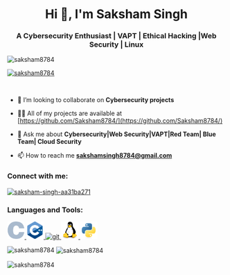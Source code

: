 <h1 align="center">Hi 👋, I'm Saksham Singh</h1>
<h3 align="center">A Cybersecurity Enthusiast | VAPT | Ethical Hacking |Web Security | Linux</h3>

<p align="left"> <img src="https://komarev.com/ghpvc/?username=saksham8784&label=Profile%20views&color=0e75b6&style=flat" alt="saksham8784" /> </p>

<p align="left"> <a href="https://github.com/ryo-ma/github-profile-trophy"><img src="https://github-profile-trophy.vercel.app/?username=saksham8784" alt="saksham8784" /></a> </p>

<p align="left"> <a href="https://twitter.com/" target="blank"><img src="https://img.shields.io/twitter/follow/?logo=twitter&style=for-the-badge" alt="" /></a> </p>

- 👯 I’m looking to collaborate on **Cybersecurity projects**

- 👨‍💻 All of my projects are available at [https://github.com/Saksham8784/](https://github.com/Saksham8784/)

- 💬 Ask me about **Cybersecurity|Web Security|VAPT|Red Team| Blue Team| Cloud Security**

- 📫 How to reach me **sakshamsingh8784@gmail.com**

<h3 align="left">Connect with me:</h3>
<p align="left">
<a href="https://linkedin.com/in/saksham-singh-aa31ba271" target="blank"><img align="center" src="https://raw.githubusercontent.com/rahuldkjain/github-profile-readme-generator/master/src/images/icons/Social/linked-in-alt.svg" alt="saksham-singh-aa31ba271" height="30" width="40" /></a>
</p>

<h3 align="left">Languages and Tools:</h3>
<p align="left"> <a href="https://www.cprogramming.com/" target="_blank" rel="noreferrer"> <img src="https://raw.githubusercontent.com/devicons/devicon/master/icons/c/c-original.svg" alt="c" width="40" height="40"/> </a> <a href="https://www.w3schools.com/cpp/" target="_blank" rel="noreferrer"> <img src="https://raw.githubusercontent.com/devicons/devicon/master/icons/cplusplus/cplusplus-original.svg" alt="cplusplus" width="40" height="40"/> </a> <a href="https://git-scm.com/" target="_blank" rel="noreferrer"> <img src="https://www.vectorlogo.zone/logos/git-scm/git-scm-icon.svg" alt="git" width="40" height="40"/> </a> <a href="https://www.linux.org/" target="_blank" rel="noreferrer"> <img src="https://raw.githubusercontent.com/devicons/devicon/master/icons/linux/linux-original.svg" alt="linux" width="40" height="40"/> </a> <a href="https://www.python.org" target="_blank" rel="noreferrer"> <img src="https://raw.githubusercontent.com/devicons/devicon/master/icons/python/python-original.svg" alt="python" width="40" height="40"/> </a> </p>

<p><img align="left" src="https://github-readme-stats.vercel.app/api/top-langs?username=saksham8784&show_icons=true&locale=en&layout=compact" alt="saksham8784" /></p>

<p>&nbsp;<img align="center" src="https://github-readme-stats.vercel.app/api?username=saksham8784&show_icons=true&locale=en" alt="saksham8784" /></p>

<p><img align="center" src="https://github-readme-streak-stats.herokuapp.com/?user=saksham8784&" alt="saksham8784" /></p>
